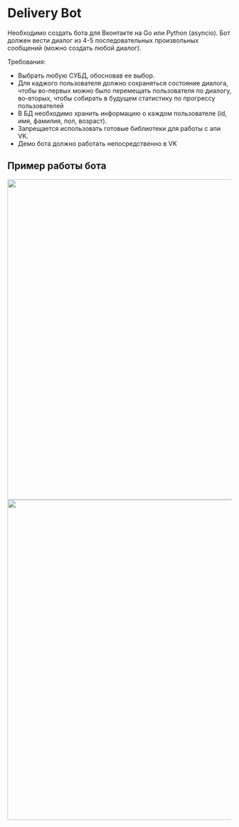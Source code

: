 # Delivery Bot

Необходимо создать бота для Вконтакте на Go или Python (asyncio).
Бот должен вести диалог из 4-5 последовательных  произвольных сообщений (можно создать любой диалог).

Требования:
* Выбрать любую СУБД, обосновав ее выбор.
* Для каджого пользователя должно сохраняться состояние диалога, чтобы во-первых можно было перемещать пользователя по диалогу, во-вторых, чтобы собирать в будущем статистику по прогрессу пользователей
* В БД необходимо хранить информацию о каждом пользователе (id, имя, фамилия, пол, возраст).
* Запрещается использовать готовые библиотеки для работы с апи VK.
* Демо бота должно работать непосредственно в VK

## Пример работы бота
<img src="https://github.com/Unanoc/DeliveryBot/tree/master/src/sample1.png" width="720">

<img src="https://github.com/Unanoc/DeliveryBot/tree/master/src/sample2.png" width="720">